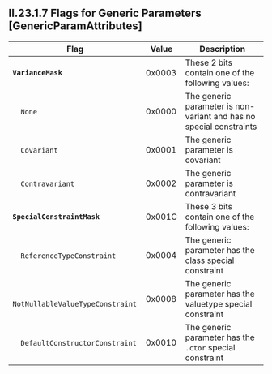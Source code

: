 ## II.23.1.7 Flags for Generic Parameters [GenericParamAttributes]

 Flag | Value | Description
 ---- | ---- | ----
 **`VarianceMask`** | 0x0003 | These 2 bits contain one of the following values:
 &emsp;`None` | 0x0000 | The generic parameter is non-variant and has no special constraints
 &emsp;`Covariant` | 0x0001 | The generic parameter is covariant
 &emsp;`Contravariant` | 0x0002 | The generic parameter is contravariant
 **`SpecialConstraintMask`** | 0x001C | These 3 bits contain one of the following values:
 &emsp;`ReferenceTypeConstraint` | 0x0004 | The generic parameter has the class special constraint
 &emsp;`NotNullableValueTypeConstraint` | 0x0008 | The generic parameter has the valuetype special constraint
 &emsp;`DefaultConstructorConstraint` | 0x0010 | The generic parameter has the `.ctor` special constraint
